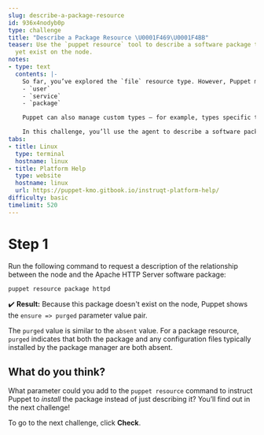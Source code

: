 ```yaml
---
slug: describe-a-package-resource
id: 936x4nodyb0p
type: challenge
title: "Describe a Package Resource \U0001F469‍\U0001F4BB"
teaser: Use the `puppet resource` tool to describe a software package that doesn't
  yet exist on the node.
notes:
- type: text
  contents: |-
    So far, you’ve explored the `file` resource type. However, Puppet manages many types of resources, including:
    - `user`
    - `service`
    - `package`

    Puppet can also manage custom types — for example, types specific to a service or application, such as Apache `vhost` or MySQL `database`.

    In this challenge, you’ll use the agent to describe a software package that doesn't yet exist on the node.
tabs:
- title: Linux
  type: terminal
  hostname: linux
- title: Platform Help
  type: website
  hostname: linux
  url: https://puppet-kmo.gitbook.io/instruqt-platform-help/
difficulty: basic
timelimit: 520
---
```

# Step 1
Run the following command to request a description of the relationship between the node and the Apache HTTP Server software package:

```
puppet resource package httpd
```

✔️ **Result:** Because this package doesn't exist on the node, Puppet shows the `ensure => purged` parameter value pair.

The `purged` value is similar to the `absent` value. For a package resource, `purged` indicates that both the package and any configuration files typically installed by the package manager are both absent.

## What do you think?
What parameter could you add to the `puppet resource` command to instruct Puppet to *install* the package instead of just describing it? You’ll find out in the next challenge!

To go to the next challenge, click **Check**.